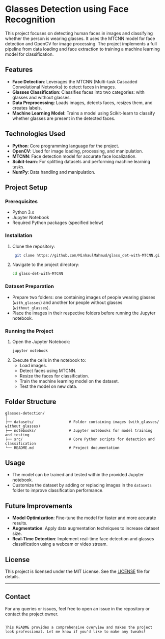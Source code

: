 # Glasses Detection using Face Recognition

This project focuses on detecting human faces in images and classifying whether the person is wearing glasses. It uses the MTCNN model for face detection and OpenCV for image processing. The project implements a full pipeline from data loading and face extraction to training a machine learning model for classification.

## Features

- **Face Detection**: Leverages the MTCNN (Multi-task Cascaded Convolutional Networks) to detect faces in images.
- **Glasses Classification**: Classifies faces into two categories: with glasses and without glasses.
- **Data Preprocessing**: Loads images, detects faces, resizes them, and creates labels.
- **Machine Learning Model**: Trains a model using Scikit-learn to classify whether glasses are present in the detected faces.

## Technologies Used

- **Python**: Core programming language for the project.
- **OpenCV**: Used for image loading, processing, and manipulation.
- **MTCNN**: Face detection model for accurate face localization.
- **Scikit-learn**: For splitting datasets and performing machine learning tasks.
- **NumPy**: Data handling and manipulation.

## Project Setup

### Prerequisites

- Python 3.x
- Jupyter Notebook
- Required Python packages (specified below)

### Installation

1. Clone the repository:
   ```bash
    git clone https://github.com/MinhaulMahmud/glass_det-with-MTCNN.git
   ```
2. Navigate to the project directory:
   ```bash
   cd glass-det-with-MTCNN
   ```

### Dataset Preparation

- Prepare two folders: one containing images of people wearing glasses (`with_glasses`) and another for people without glasses (`without_glasses`).
- Place the images in their respective folders before running the Jupyter notebook.

### Running the Project

1. Open the Jupyter Notebook:
   ```bash
   jupyter notebook
   ```
2. Execute the cells in the notebook to:
   - Load images.
   - Detect faces using MTCNN.
   - Resize the faces for classification.
   - Train the machine learning model on the dataset.
   - Test the model on new data.

## Folder Structure

```
glasses-detection/
│
├── datasets/                # Folder containing images (with_glasses/ without_glasses)
├── notebooks/               # Jupyter notebooks for model training and testing
├── src/                     # Core Python scripts for detection and classification
└── README.md                # Project documentation
```

## Usage

- The model can be trained and tested within the provided Jupyter notebook.
- Customize the dataset by adding or replacing images in the `datasets` folder to improve classification performance.

## Future Improvements

- **Model Optimization**: Fine-tune the model for faster and more accurate results.
- **Augmentation**: Apply data augmentation techniques to increase dataset size.
- **Real-Time Detection**: Implement real-time face detection and glasses classification using a webcam or video stream.

## License

This project is licensed under the MIT License. See the [LICENSE](LICENSE) file for details.

---

## Contact

For any queries or issues, feel free to open an issue in the repository or contact the project owner.

```

This README provides a comprehensive overview and makes the project look professional. Let me know if you'd like to make any tweaks!

